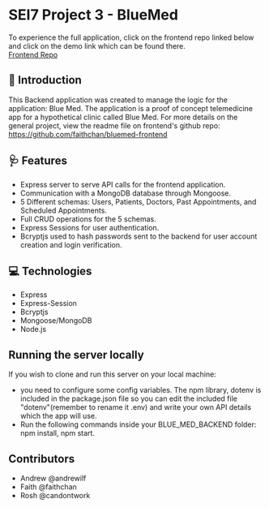 # SEI7 Project 3 - BlueMed

To experience the full application, click on the frontend repo linked below and click on the demo link which can be found there.  
[Frontend Repo](https://github.com/faithchan/bluemed-frontend)

## 💊 Introduction

This Backend application was created to manage the logic for the application: Blue Med. The application is a proof of concept telemedicine app for a hypothetical clinic called Blue Med.
For more details on the general project, view the readme file on frontend's github repo: https://github.com/faithchan/bluemed-frontend

## 🩺 Features
- Express server to serve API calls for the frontend application.
- Communication with a MongoDB database through Mongoose.
- 5 Different schemas: Users, Patients, Doctors, Past Appointments, and Scheduled Appointments.
- Full CRUD operations for the 5 schemas.
- Express Sessions for user authentication.
- Bcryptjs used to hash passwords sent to the backend for user account creation and login verification.

## 💻 Technologies

- Express
- Express-Session
- Bcryptjs
- Mongoose/MongoDB
- Node.js

## Running the server locally
If you wish to clone and run this server on your local machine:
- you need to configure some config variables. The npm library, dotenv is included in the package.json file so you can edit the included file "dotenv"(remember to rename it .env) and write your own API details which the app will use.
- Run the following commands inside your BLUE_MED_BACKEND folder: npm install, npm start.

## Contributors
- Andrew @andrewilf
- Faith @faithchan
- Rosh @candontwork